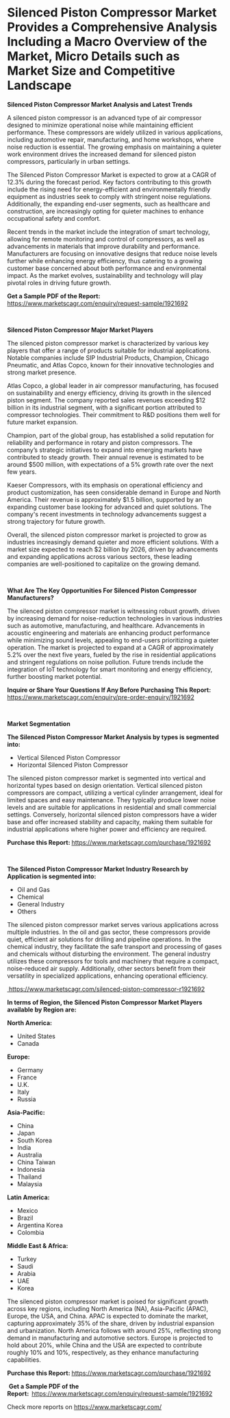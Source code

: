 <p><h1>Silenced Piston Compressor Market Provides a Comprehensive Analysis Including a Macro Overview of the Market, Micro Details such as Market Size and Competitive Landscape</h1></p><p><strong>Silenced Piston Compressor Market Analysis and Latest Trends</strong></p>
<p><p>A silenced piston compressor is an advanced type of air compressor designed to minimize operational noise while maintaining efficient performance. These compressors are widely utilized in various applications, including automotive repair, manufacturing, and home workshops, where noise reduction is essential. The growing emphasis on maintaining a quieter work environment drives the increased demand for silenced piston compressors, particularly in urban settings.</p><p>The Silenced Piston Compressor Market is expected to grow at a CAGR of 12.3% during the forecast period. Key factors contributing to this growth include the rising need for energy-efficient and environmentally friendly equipment as industries seek to comply with stringent noise regulations. Additionally, the expanding end-user segments, such as healthcare and construction, are increasingly opting for quieter machines to enhance occupational safety and comfort.</p><p>Recent trends in the market include the integration of smart technology, allowing for remote monitoring and control of compressors, as well as advancements in materials that improve durability and performance. Manufacturers are focusing on innovative designs that reduce noise levels further while enhancing energy efficiency, thus catering to a growing customer base concerned about both performance and environmental impact. As the market evolves, sustainability and technology will play pivotal roles in driving future growth.</p></p>
<p><strong>Get a Sample PDF of the Report:&nbsp;</strong> <a href="https://www.marketscagr.com/enquiry/request-sample/1921692?utm_campaign=2442&utm_medium=2&utm_source=Github&utm_content=ia&utm_term=01032025&utm_id=silenced-piston-compressor">https://www.marketscagr.com/enquiry/request-sample/1921692</a></p>
<p>&nbsp;</p>
<p><strong>Silenced Piston Compressor Major Market Players</strong></p>
<p><p>The silenced piston compressor market is characterized by various key players that offer a range of products suitable for industrial applications. Notable companies include SIP Industrial Products, Champion, Chicago Pneumatic, and Atlas Copco, known for their innovative technologies and strong market presence.</p><p>Atlas Copco, a global leader in air compressor manufacturing, has focused on sustainability and energy efficiency, driving its growth in the silenced piston segment. The company reported sales revenues exceeding $12 billion in its industrial segment, with a significant portion attributed to compressor technologies. Their commitment to R&D positions them well for future market expansion.</p><p>Champion, part of the global group, has established a solid reputation for reliability and performance in rotary and piston compressors. The company’s strategic initiatives to expand into emerging markets have contributed to steady growth. Their annual revenue is estimated to be around $500 million, with expectations of a 5% growth rate over the next few years.</p><p>Kaeser Compressors, with its emphasis on operational efficiency and product customization, has seen considerable demand in Europe and North America. Their revenue is approximately $1.5 billion, supported by an expanding customer base looking for advanced and quiet solutions. The company's recent investments in technology advancements suggest a strong trajectory for future growth.</p><p>Overall, the silenced piston compressor market is projected to grow as industries increasingly demand quieter and more efficient solutions. With a market size expected to reach $2 billion by 2026, driven by advancements and expanding applications across various sectors, these leading companies are well-positioned to capitalize on the growing demand.</p></p>
<p>&nbsp;</p>
<p><strong>What Are The Key Opportunities For Silenced Piston Compressor Manufacturers?</strong></p>
<p><p>The silenced piston compressor market is witnessing robust growth, driven by increasing demand for noise-reduction technologies in various industries such as automotive, manufacturing, and healthcare. Advancements in acoustic engineering and materials are enhancing product performance while minimizing sound levels, appealing to end-users prioritizing a quieter operation. The market is projected to expand at a CAGR of approximately 5.2% over the next five years, fueled by the rise in residential applications and stringent regulations on noise pollution. Future trends include the integration of IoT technology for smart monitoring and energy efficiency, further boosting market potential.</p></p>
<p><strong>Inquire or Share Your Questions If Any Before Purchasing This Report:</strong> <a href="https://www.marketscagr.com/enquiry/pre-order-enquiry/1921692?utm_campaign=2442&utm_medium=2&utm_source=Github&utm_content=ia&utm_term=01032025&utm_id=silenced-piston-compressor">https://www.marketscagr.com/enquiry/pre-order-enquiry/1921692</a></p>
<p>&nbsp;</p>
<p><strong>Market Segmentation</strong></p>
<p><strong>The Silenced Piston Compressor Market Analysis by types is segmented into:</strong></p>
<p><ul><li>Vertical Silenced Piston Compressor</li><li>Horizontal Silenced Piston Compressor</li></ul></p>
<p><p>The silenced piston compressor market is segmented into vertical and horizontal types based on design orientation. Vertical silenced piston compressors are compact, utilizing a vertical cylinder arrangement, ideal for limited spaces and easy maintenance. They typically produce lower noise levels and are suitable for applications in residential and small commercial settings. Conversely, horizontal silenced piston compressors have a wider base and offer increased stability and capacity, making them suitable for industrial applications where higher power and efficiency are required.</p></p>
<p><strong>Purchase this Report:&nbsp;</strong><a href="https://www.marketscagr.com/purchase/1921692?utm_campaign=2442&utm_medium=2&utm_source=Github&utm_content=ia&utm_term=01032025&utm_id=silenced-piston-compressor">https://www.marketscagr.com/purchase/1921692</a></p>
<p>&nbsp;</p>
<p><strong>The Silenced Piston Compressor Market Industry Research by Application is segmented into:</strong></p>
<p><ul><li>Oil and Gas</li><li>Chemical</li><li>General Industry</li><li>Others</li></ul></p>
<p><p>The silenced piston compressor market serves various applications across multiple industries. In the oil and gas sector, these compressors provide quiet, efficient air solutions for drilling and pipeline operations. In the chemical industry, they facilitate the safe transport and processing of gases and chemicals without disturbing the environment. The general industry utilizes these compressors for tools and machinery that require a compact, noise-reduced air supply. Additionally, other sectors benefit from their versatility in specialized applications, enhancing operational efficiency.</p></p>
<p><a href="https://www.marketscagr.com/silenced-piston-compressor-r1921692?utm_campaign=2442&utm_medium=2&utm_source=Github&utm_content=ia&utm_term=01032025&utm_id=silenced-piston-compressor">&nbsp;https://www.marketscagr.com/silenced-piston-compressor-r1921692</a></p>
<p><strong>In terms of Region, the Silenced Piston Compressor Market Players available by Region are:</strong></p>
<p>
    <p> <strong> North America: </strong>
        <ul>
            <li>United States</li>
            <li>Canada</li>
        </ul>
        </p> 
    <p> <strong> Europe: </strong>
        <ul>
            <li>Germany</li>
            <li>France</li>
            <li>U.K.</li>
            <li>Italy</li>
            <li>Russia</li>
        </ul>
        </p> 
    <p> <strong> Asia-Pacific: </strong>
        <ul>
            <li>China</li>
            <li>Japan</li>
            <li>South Korea</li>
            <li>India</li>
            <li>Australia</li>
            <li>China Taiwan</li>
            <li>Indonesia</li>
            <li>Thailand</li>
            <li>Malaysia</li>
        </ul>
        </p> 
    <p> <strong> Latin America: </strong>
        <ul>
            <li>Mexico</li>
            <li>Brazil</li>
            <li>Argentina Korea</li>
            <li>Colombia</li>
        </ul>
        </p> 
    <p> <strong> Middle East & Africa: </strong>
        <ul>
            <li>Turkey</li>
            <li>Saudi</li>
            <li>Arabia</li>
            <li>UAE</li>
            <li>Korea</li>
        </ul>
    </p>
    </p>
<p><p>The silenced piston compressor market is poised for significant growth across key regions, including North America (NA), Asia-Pacific (APAC), Europe, the USA, and China. APAC is expected to dominate the market, capturing approximately 35% of the share, driven by industrial expansion and urbanization. North America follows with around 25%, reflecting strong demand in manufacturing and automotive sectors. Europe is projected to hold about 20%, while China and the USA are expected to contribute roughly 10% and 10%, respectively, as they enhance manufacturing capabilities.</p></p>
<p><strong>Purchase this Report: </strong><a href="https://www.marketscagr.com/purchase/1921692?utm_campaign=2442&utm_medium=2&utm_source=Github&utm_content=ia&utm_term=01032025&utm_id=silenced-piston-compressor">https://www.marketscagr.com/purchase/1921692</a></p>
<p>&nbsp;<strong>Get a Sample PDF of the Report:&nbsp;&nbsp;</strong><a href="https://www.marketscagr.com/enquiry/request-sample/1921692?utm_campaign=2442&utm_medium=2&utm_source=Github&utm_content=ia&utm_term=01032025&utm_id=silenced-piston-compressor">https://www.marketscagr.com/enquiry/request-sample/1921692</a></p>
<p><strong></strong></p>
<p>Check more reports on <a href="https://www.marketscagr.com/?utm_campaign=2442&utm_medium=2&utm_source=Github&utm_content=ia&utm_term=01032025&utm_id=silenced-piston-compressor">https://www.marketscagr.com/</a></p>
